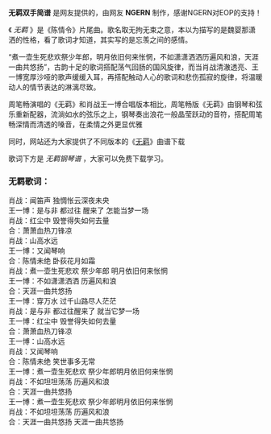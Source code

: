 

**无羁双手简谱** 是网友提供的，由网友 **NGERN** 制作，感谢NGERN对EOP的支持！

《 _无羁_ 》是《陈情令》片尾曲。歌名取无拘无束之意，本以为描写的是魏婴那潇洒的性格，看了歌词才知道，其实写的是忘羡之间的感情。

“煮一壶生死悲欢祭少年郎，明月依旧何来怅惘，不如潇潇洒洒历遍风和浪，天涯一曲共悠扬”，古韵十足的歌词搭配荡气回肠的国风旋律，而当肖战清澈透亮、王一博宽厚沙哑的歌声缓缓入耳，再搭配触动人心的歌词和悲伤孤寂的旋律，将温暖动人的情节表达的淋漓尽致。

周笔畅演唱的《无羁》和肖战王一博合唱版本相比，周笔畅版《无羁》由钢琴和弦乐重新配器，流淌如水的弦乐之上，钢琴奏出浪花一般晶莹跃动的音符，搭配周笔畅深情而清透的嗓音，在柔情之外更显优雅

同时，网站还为大家提供了不同版本的《[无羁](Music-10620-忘羡-无羁-陈情令主题曲.html "无羁")》曲谱下载

歌词下方是 _无羁钢琴谱_ ，大家可以免费下载学习。

### 无羁歌词：

肖战：闻笛声 独惆怅云深夜未央  
王一博：是与非 都过往 醒来了 怎能当梦一场  
肖战：红尘中 毁誉得失如何去量  
合：萧萧血热刀锋凉  
肖战：山高水远  
王一博：又闻琴响  
合：陈情未绝 卧荻花月如霜  
肖战：煮一壶生死悲欢 祭少年郎 明月依旧何来怅惘  
王一博：不如潇潇洒洒 历遍风和浪  
合：天涯一曲共悠扬  
王一博：穿万水 过千山路尽人茫茫  
肖战：是与非 都过往醒来了 就当它梦一场  
王一博：红尘中 毁誉得失如何去量  
合：萧萧血热刀锋凉  
王一博：山高水远  
肖战：又闻琴响  
合：陈情未绝 笑世事多无常  
王一博：煮一壶生死悲欢 祭少年郎明月依旧何来怅惘  
肖战：不如坦坦荡荡 历遍风和浪  
合：天涯一曲共悠扬  
王一博：煮一壶生死悲欢 祭少年郎明月依旧何来怅惘  
肖战：不如坦坦荡荡 历遍风和浪  
合：天涯一曲共悠扬 天涯一曲共悠扬


